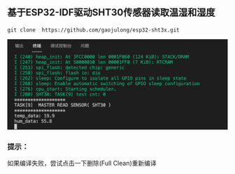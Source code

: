 ## 基于ESP32-IDF驱动SHT30传感器读取温湿和湿度  
~~~
git clone  https://github.com/gaojulong/esp32-sht3x.git
~~~
![image_result](./Image/image_result.png)

### 提示：
如果编译失败，尝试点击一下删除(Full Clean)重新编译